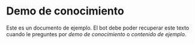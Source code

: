 # Demo de conocimiento

Este es un documento de ejemplo. El bot debe poder recuperar este texto
cuando le preguntes por *demo de conocimiento* o *contenido de ejemplo*.
